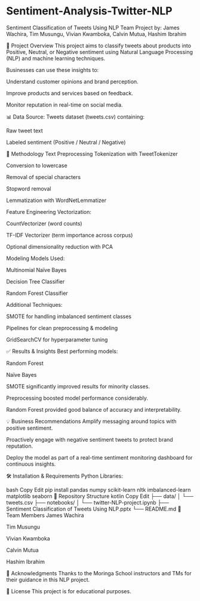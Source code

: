 # Sentiment-Analysis-Twitter-NLP
Sentiment Classification of Tweets Using NLP
Team Project by: James Wachira, Tim Musungu, Vivian Kwamboka, Calvin Mutua, Hashim Ibrahim

🚀 Project Overview
This project aims to classify tweets about products into Positive, Neutral, or Negative sentiment using Natural Language Processing (NLP) and machine learning techniques.

Businesses can use these insights to:

Understand customer opinions and brand perception.

Improve products and services based on feedback.

Monitor reputation in real-time on social media.

📊 Data
Source: Tweets dataset (tweets.csv) containing:

Raw tweet text

Labeled sentiment (Positive / Neutral / Negative)

🔧 Methodology
Text Preprocessing
Tokenization with TweetTokenizer

Conversion to lowercase

Removal of special characters

Stopword removal

Lemmatization with WordNetLemmatizer

Feature Engineering
Vectorization:

CountVectorizer (word counts)

TF-IDF Vectorizer (term importance across corpus)

Optional dimensionality reduction with PCA

Modeling
Models Used:

Multinomial Naïve Bayes

Decision Tree Classifier

Random Forest Classifier

Additional Techniques:

SMOTE for handling imbalanced sentiment classes

Pipelines for clean preprocessing & modeling

GridSearchCV for hyperparameter tuning

✅ Results & Insights
Best performing models:

Random Forest

Naïve Bayes

SMOTE significantly improved results for minority classes.

Preprocessing boosted model performance considerably.

Random Forest provided good balance of accuracy and interpretability.

💡 Business Recommendations
Amplify messaging around topics with positive sentiment.

Proactively engage with negative sentiment tweets to protect brand reputation.

Deploy the model as part of a real-time sentiment monitoring dashboard for continuous insights.

🛠️ Installation & Requirements
Python Libraries:

bash
Copy
Edit
pip install pandas numpy scikit-learn nltk imbalanced-learn matplotlib seaborn
📂 Repository Structure
kotlin
Copy
Edit
├── data/
│   └── tweets.csv
├── notebooks/
│   └── twitter-NLP-project.ipynb
├── Sentiment Classification of Tweets Using NLP.pptx
└── README.md
👥 Team Members
James Wachira

Tim Musungu

Vivian Kwamboka

Calvin Mutua

Hashim Ibrahim

📣 Acknowledgments
Thanks to the Moringa School instructors and TMs for their guidance in this NLP project.

🔗 License
This project is for educational purposes.

